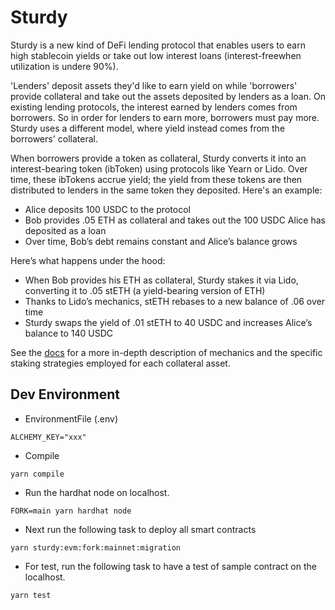 # Sturdy 
Sturdy is a new kind of DeFi lending protocol that enables users to earn high stablecoin yields or take out low interest loans (interest-freewhen utilization is undere 90%).

'Lenders' deposit assets they'd like to earn yield on while 'borrowers' provide collateral and take out the assets deposited by lenders as a loan. 
On existing lending protocols, the interest earned by lenders comes from borrowers. So in order for lenders to earn more, borrowers must pay more. Sturdy uses a different model, where yield instead comes from the borrowers' collateral.

When borrowers provide a token as collateral, Sturdy converts it into an interest-bearing token (ibToken) using protocols like Yearn or Lido. Over time, these ibTokens accrue yield; the yield from these tokens are then distributed to lenders in the same token they deposited. Here's an example:
- Alice deposits 100 USDC to the protocol
- Bob provides .05 ETH as collateral and takes out the 100 USDC Alice has deposited as a loan
- Over time, Bob’s debt remains constant and Alice’s balance grows

Here’s what happens under the hood:
- When Bob provides his ETH as collateral, Sturdy stakes it via Lido, converting it to .05 stETH (a yield-bearing version of ETH)
- Thanks to Lido’s mechanics, stETH rebases to a new balance of .06 over time
- Sturdy swaps the yield of .01 stETH to 40 USDC and increases Alice’s balance to 140 USDC

See the [docs](https://docs.sturdy.finance) for a more in-depth description of mechanics and the specific staking strategies employed for each collateral asset.

## Dev Environment
- EnvironmentFile (.env)
```
ALCHEMY_KEY="xxx"
```

- Compile
```
yarn compile
```

- Run the hardhat node on localhost.
```
FORK=main yarn hardhat node
```

- Next run the following task to deploy all smart contracts
```
yarn sturdy:evm:fork:mainnet:migration
```

- For test, run the following task to have a test of sample contract on the localhost.
```
yarn test
```
